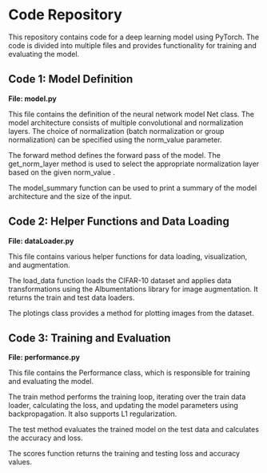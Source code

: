 # Code Repository

This repository contains code for a deep learning model using PyTorch. The code is divided into multiple files and provides functionality for training and evaluating the model.

## Code 1: Model Definition

__File: model.py__

This file contains the definition of the neural network model Net class. The model architecture consists of multiple convolutional and normalization layers. The choice of normalization (batch normalization or group normalization) can be specified using the norm_value parameter.

The forward method defines the forward pass of the model. The  get_norm_layer  method is used to select the appropriate normalization layer based on the given  norm_value .

The  model_summary  function can be used to print a summary of the model architecture and the size of the input.

## Code 2: Helper Functions and Data Loading

__File:  dataLoader.py__ 

This file contains various helper functions for data loading, visualization, and augmentation.

The  load_data  function loads the CIFAR-10 dataset and applies data transformations using the Albumentations library for image augmentation. It returns the train and test data loaders.

The  plotings  class provides a method for plotting images from the dataset.

## Code 3: Training and Evaluation

__File:  performance.py__ 

This file contains the  Performance  class, which is responsible for training and evaluating the model.

The  train  method performs the training loop, iterating over the train data loader, calculating the loss, and updating the model parameters using backpropagation. It also supports L1 regularization.

The  test  method evaluates the trained model on the test data and calculates the accuracy and loss.

The  scores  function returns the training and testing loss and accuracy values.

